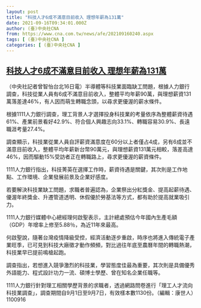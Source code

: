 ```yaml
---
layout: post
title: "科技人才6成不滿意目前收入 理想年薪為131萬"
date: 2021-09-16T09:34:01.000Z
author: (臺)中央社CNA
from: https://www.cna.com.tw/news/afe/202109160240.aspx
tags: [ (臺)中央社CNA ]
categories: [ (臺)中央社CNA ]
---
```

<!--1631784841000-->
[科技人才6成不滿意目前收入 理想年薪為131萬](https://www.cna.com.tw/news/afe/202109160240.aspx)
------

<div>
<div></div><div class="paragraph"><p>（中央社記者曾智怡台北16日電）半導體等科技業面臨缺工問題，根據人力銀行調查，科技從業人員有6成不滿意目前收入，整體平均年薪90萬，與理想薪資131萬落差達46%，有人因而萌生轉職念頭，以尋求更優渥的薪水條件。</p><p>根據1111人力銀行調查，理工背景人才選擇投身科技業的考量依序為整體薪資待遇61%、產業前景看好42.9%、符合個人興趣志向33.1%、轉職容易30.9%、長遠職涯考量27.4%。</p><p>調查顯示，科技業從業人員自評薪資滿意度在60分以上者僅占4成，另有6成並不滿意目前收入，整體平均年薪新台幣90萬元，與理想薪資131萬元相較，落差高達46%，因而驅動15%受訪者正在轉職路上，尋求更優渥的薪資條件。</p><p>1111人力銀行指出，科技菁英在選擇工作時，薪資待遇是關鍵，其次則是工作地點、工作環境、企業發展前景及企業好感度。</p><p>若要解決科技業缺工問題，求職者普遍認為，企業祭出分紅獎金、提高起薪待遇、優渥年終獎金、升遷管道透明、休假優於勞基法等方式，都有助於提高就業吸引力。</p><p>1111人力銀行媒體中心總經理何啟聖表示，主計總處預估今年國內生產毛額（GDP）年增率上修至5.88％，為近11年來最高。</p><p>何啟聖說，隨著台灣疫情降級受控，經濟活動逐步重啟，時序也將進入傳統電子產業旺季，已可見到科技大廠徵才動作頻頻，對比過往年底至農曆年間的轉職熱潮，科技業早已提前鳴槍起跑。</p><p>調查指出，若想進入競爭激烈的科技業，學習態度佳最為重要，其次則是具備優秀外語能力、程式設計功力一流、碩博士學歷、曾在知名企業任職等。</p><p>1111人力銀行針對理工相關學歷背景的求職者，透過網路問卷進行「理工人才流向科技業調查」，調查期間自9月1日至9月7日，有效樣本數1130份。（編輯：康世人）1100916</p></div>
</div>
